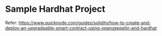 # Sample Hardhat Project

Refer: https://www.quicknode.com/guides/solidity/how-to-create-and-deploy-an-upgradeable-smart-contract-using-openzeppelin-and-hardhat
